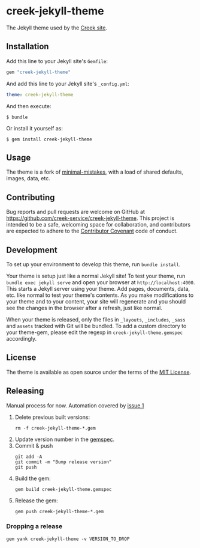 # creek-jekyll-theme

The Jekyll theme used by the [Creek site](https://www.creekservice.org).

## Installation

Add this line to your Jekyll site's `Gemfile`:

```ruby
gem "creek-jekyll-theme"
```

And add this line to your Jekyll site's `_config.yml`:

```yaml
theme: creek-jekyll-theme
```

And then execute:

```shell
$ bundle
```

Or install it yourself as:

```shell
$ gem install creek-jekyll-theme
```
## Usage

The theme is a fork of [minimal-mistakes](https://github.com/mmistakes/minimal-mistakes), with a load of shared
defaults, images, data, etc.

## Contributing

Bug reports and pull requests are welcome on GitHub at https://github.com/creek-service/creek-jekyll-theme. 
This project is intended to be a safe, welcoming space for collaboration, and contributors are expected to adhere
to the [Contributor Covenant](https://www.contributor-covenant.org/) code of conduct.

## Development

To set up your environment to develop this theme, run `bundle install`.

Your theme is setup just like a normal Jekyll site! To test your theme, run `bundle exec jekyll serve` and open 
your browser at `http://localhost:4000`. This starts a Jekyll server using your theme. Add pages, documents, data, etc. 
like normal to test your theme's contents. As you make modifications to your theme and to your content, 
your site will regenerate and you should see the changes in the browser after a refresh, just like normal.

When your theme is released, only the files in `_layouts`, `_includes`, `_sass` and `assets` tracked with Git will be bundled.
To add a custom directory to your theme-gem, please edit the regexp in `creek-jekyll-theme.gemspec` accordingly.

## License

The theme is available as open source under the terms of the [MIT License](https://opensource.org/licenses/MIT).

## Releasing

Manual process for now. Automation covered by [issue 1](https://github.com/creek-service/creek-jekyll-theme/issues/1)

1. Delete previous built versions:
   ```shell
   rm -f creek-jekyll-theme-*.gem
   ```
2. Update version number in the [gemspec](creek-jekyll-theme.gemspec).
3. Commit & push
   ```shell
   git add -A
   git commit -m "Bump release version"
   git push 
   ```
4. Build the gem:
   ```shell
   gem build creek-jekyll-theme.gemspec
   ```
5. Release the gem:
   ```shell
   gem push creek-jekyll-theme-*.gem
   ```

### Dropping a release

```shell
gem yank creek-jekyll-theme -v VERSION_TO_DROP  
```